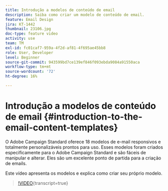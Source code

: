 ```yaml
---
title: Introdução a modelos de conteúdo de email
description: Saiba como criar um modelo de conteúdo de email.
feature: Email Design
jira: KT-1442
thumbnail: 23106.jpg
doc-type: feature video
activity: use
team: TM
exl-id: fc01caf7-959a-4f2d-af81-4f695ae45bb8
role: User, Developer
level: Beginner
source-git-commit: 943599bd7ce139ef846f093ebda9084a91550aca
workflow-type: tm+mt
source-wordcount: '72'
ht-degree: 16%

---
```


# Introdução a modelos de conteúdo de email {#introduction-to-the-email-content-templates}

O Adobe Campaign Standard oferece 18 modelos de e-mail responsivos e totalmente personalizáveis prontos para uso. Esses modelos foram criados especificamente para o Adobe Campaign Standard e são fáceis de manipular e alterar. Eles são um excelente ponto de partida para a criação de emails.

Este vídeo apresenta os modelos e explica como criar seu próprio modelo.

>[!VIDEO](https://video.tv.adobe.com/v/33216?learn=on&captions=por_br){transcript=true}
